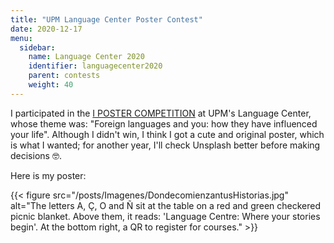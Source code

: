```yaml
---
title: "UPM Language Center Poster Contest"
date: 2020-12-17
menu:
  sidebar:
    name: Language Center 2020
    identifier: languagecenter2020
    parent: contests
    weight: 40
---
```


I participated in the [I POSTER COMPETITION](https://www.lenguas.upm.es/2020/12/16/i-concurso-de-carteles/) at UPM's Language Center, whose theme was: "Foreign languages and you: how they have influenced your life". Although I didn't win, I think I got a cute and original poster, which is what I wanted; for another year, I'll check Unsplash better before making decisions 🤓.

Here is my poster:

{{< figure src="/posts/Imagenes/DondecomienzantusHistorias.jpg" alt="The letters A, Ç, O and Ñ sit at the table on a red and green checkered picnic blanket. Above them, it reads: 'Language Centre: Where your stories begin'. At the bottom right, a QR to register for courses." >}}
